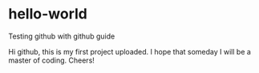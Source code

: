 # hello-world
Testing github with github guide

Hi github, this is my first project uploaded. I hope that someday I will be a master of coding. Cheers!
